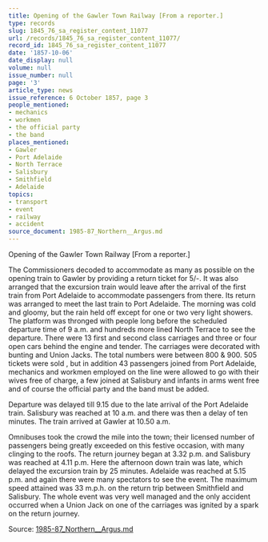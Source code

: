 ```yaml
---
title: Opening of the Gawler Town Railway [From a reporter.]
type: records
slug: 1845_76_sa_register_content_11077
url: /records/1845_76_sa_register_content_11077/
record_id: 1845_76_sa_register_content_11077
date: '1857-10-06'
date_display: null
volume: null
issue_number: null
page: '3'
article_type: news
issue_reference: 6 October 1857, page 3
people_mentioned:
- mechanics
- workmen
- the official party
- the band
places_mentioned:
- Gawler
- Port Adelaide
- North Terrace
- Salisbury
- Smithfield
- Adelaide
topics:
- transport
- event
- railway
- accident
source_document: 1985-87_Northern__Argus.md
---
```


Opening of the Gawler Town Railway [From a reporter.]

The Commissioners decoded to accommodate as many as possible on the opening train to Gawler by providing a return ticket for 5/-.  It was also arranged that the excursion train would leave after the arrival of the first train from Port Adelaide to accommodate passengers from there.  Its return was arranged to meet the last train to Port Adelaide.  The morning was cold and gloomy, but the rain held off except for one or two very light showers.  The platform was thronged with people long before the scheduled departure time of 9 a.m. and hundreds more lined North Terrace to see the departure.  There were 13 first and second class carriages and three or four open cars behind the engine and tender.  The carriages were decorated with bunting and Union Jacks.  The total numbers were between 800 & 900.  505 tickets were sold , but in addition 43 passengers joined from Port Adelaide, mechanics and workmen employed on the line were allowed to go with their wives free of charge, a few joined at Salisbury and infants in arms went free and of course the official party and the band must be added.

Departure was delayed till 9.15 due to the late arrival of the Port Adelaide train.  Salisbury was reached at 10 a.m. and there was then a delay of ten minutes.  The train arrived at Gawler at 10.50 a.m.

Omnibuses took the crowd the mile into the town; their licensed number of passengers being greatly exceeded on this festive occasion, with many clinging to the roofs.  The return journey began at 3.32 p.m. and Salisbury was reached at 4.11 p.m.  Here the afternoon down train was late, which delayed the excursion train by 25 minutes.  Adelaide was reached at 5.15 p.m. and again there were many spectators to see the event.  The maximum speed attained was 33 m.p.h. on the return trip between Smithfield and Salisbury.  The whole event was very well managed and the only accident occurred when a Union Jack on one of the carriages was ignited by a spark on the return journey.

Source: [1985-87_Northern__Argus.md](/downloads/markdown/1985-87_Northern__Argus.md)
